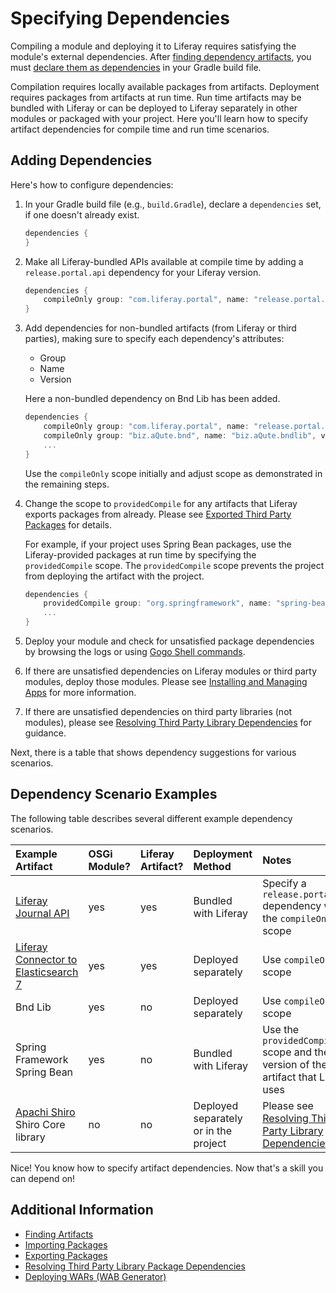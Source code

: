 # Specifying Dependencies

Compiling a module and deploying it to Liferay requires satisfying the module's external dependencies. After [finding dependency artifacts](../finding-artifacts.md), you must [declare them as dependencies](https://docs.gradle.org/current/userguide/declaring_dependencies.html) in your Gradle build file.

Compilation requires locally available packages from artifacts. Deployment requires packages from artifacts at run time. Run time artifacts may be bundled with Liferay or can be deployed to Liferay separately in other modules or packaged with your project. Here you'll learn how to specify artifact dependencies for compile time and run time scenarios.

## Adding Dependencies

Here's how to configure dependencies:

1. In your Gradle build file (e.g., `build.Gradle`), declare a `dependencies` set, if one doesn't already exist.

    ```groovy
    dependencies {
    }
    ```

1. Make all Liferay-bundled APIs available at compile time by adding a `release.portal.api` dependency for your Liferay version.

    ```groovy
    dependencies {
        compileOnly group: "com.liferay.portal", name: "release.portal.api", version: "7.2.0"
    }
    ```

1. Add dependencies for non-bundled artifacts (from Liferay or third parties), making sure to specify each dependency's attributes:

    * Group
    * Name
    * Version

    Here a non-bundled dependency on Bnd Lib has been added.

    ```groovy
    dependencies {
        compileOnly group: "com.liferay.portal", name: "release.portal.api", version: "7.2.0"
        compileOnly group: "biz.aQute.bnd", name: "biz.aQute.bndlib", version: "3.5.0"
        ...
    }
    ```

    Use the `compileOnly` scope initially and adjust scope as demonstrated in the remaining steps.

1. Change the scope to `providedCompile` for any artifacts that Liferay exports packages from already. Please see [Exported Third Party Packages](../../reference/exported-third-party-packages.md) for details.

    For example, if your project uses Spring Bean packages, use the Liferay-provided packages at run time by specifying the `providedCompile` scope. The `providedCompile` scope prevents the project from deploying the artifact with the project.

    ```groovy
    dependencies {
        providedCompile group: "org.springframework", name: "spring-bean", version: "4.1.9"
        ...
    }
    ```

1. Deploy your module and check for unsatisfied package dependencies by browsing the logs or using [Gogo Shell commands](../using-the-gogo-shell.md).

1. If there are unsatisfied dependencies on Liferay modules or third party modules, deploy those modules. Please see [Installing and Managing Apps](../../../system-administration/installing-and-managing-apps/getting-started/installing-and-managing-apps.md) for more information.

1. If there are unsatisfied dependencies on third party libraries (not modules), please see [Resolving Third Party Library Dependencies](./resolving-third-party-library-dependencies.md) for guidance.

Next, there is a table that shows dependency suggestions for various scenarios.

## Dependency Scenario Examples

The following table describes several different example dependency scenarios.

| Example Artifact | OSGi Module? | Liferay Artifact? | Deployment Method | Notes |
| :--------------- | :---------- | :---------------- | :---------------- | :-------------- |
| [Liferay Journal API](https://docs.liferay.com/dxp/apps/journal/latest/javadocs/) | yes | yes | Bundled with Liferay | Specify a `release.portal.api` dependency with the `compileOnly` scope |
| [Liferay Connector to Elasticsearch 7](https://web.liferay.com/marketplace/-/mp/application/170390307) | yes | yes | Deployed separately | Use `compileOnly` scope |
| Bnd Lib | yes | no | Deployed separately | Use `compileOnly` scope |
| Spring Framework Spring Bean | yes | no  | Bundled with Liferay | Use the `providedCompile` scope and the version of the artifact that Liferay uses |
| [Apachi Shiro](https://shiro.apache.org/) Shiro Core library | no  | no  | Deployed separately or in the project | Please see [Resolving Third-Party Library Dependencies](./resolving-third-party-library-package-dependencies.md) |

Nice! You know how to specify artifact dependencies. Now that's a skill you can depend on!

## Additional Information

* [Finding Artifacts](./finding-artifacts.md)
* [Importing Packages](../importing-packages.md)
* [Exporting Packages](../exporting-packages.md)
* [Resolving Third Party Library Package Dependencies](./resolving-third-party-library-package-dependencies.md)
* [Deploying WARs \(WAB Generator\)](../../../developing-apps/reference/deploying-wars-wab-generator.md)